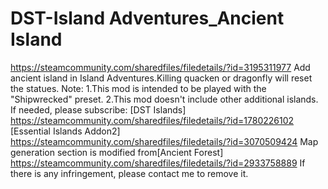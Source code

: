 # DST-Island Adventures_Ancient Island
https://steamcommunity.com/sharedfiles/filedetails/?id=3195311977
Add ancient island in Island Adventures.Killing quacken or dragonfly will reset the statues.
Note: 
1.This mod is intended to be played with the "Shipwrecked" preset.
2.This mod doesn't include other additional islands. If needed, please subscribe:
[DST Islands] https://steamcommunity.com/sharedfiles/filedetails/?id=1780226102
[Essential Islands Addon2] https://steamcommunity.com/sharedfiles/filedetails/?id=3070509424
﻿
Map generation section is modified from[Ancient Forest] https://steamcommunity.com/sharedfiles/filedetails/?id=2933758889
If there is any infringement, please contact me to remove it.
